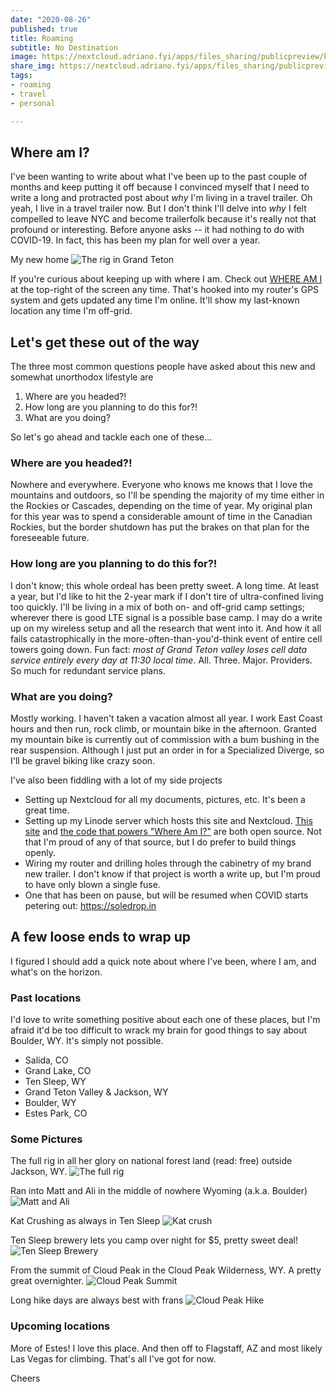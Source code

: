 ```yaml
---
date: "2020-08-26"
published: true
title: Roaming
subtitle: No Destination
image: https://nextcloud.adriano.fyi/apps/files_sharing/publicpreview/krFyYxjX9eAc8EQ?x=1920&y=606&a=true&file=20-08-02%252015-18-06%25202929.jpeg
share_img: https://nextcloud.adriano.fyi/apps/files_sharing/publicpreview/krFyYxjX9eAc8EQ?x=1920&y=606&a=true&file=20-08-02%252015-18-06%25202929.jpeg
tags:
- roaming
- travel
- personal

---
```


## Where am I?

I've been wanting to write about what I've been up to the past couple of months and keep putting it off because I convinced myself that I need to write a long and protracted post about _why_ I'm living in a travel trailer. Oh yeah, I live in a travel trailer now. But I don't think I'll delve into _why_ I felt compelled to leave NYC and become trailerfolk because it's really not that profound or interesting. Before anyone asks -- it had nothing to do with COVID-19. In fact, this has been my plan for well over a year.

My new home
![The rig in Grand Teton](https://nextcloud.adriano.fyi/apps/files_sharing/publicpreview/krFyYxjX9eAc8EQ?x=1920&y=606&a=true&file=20-08-02%252015-18-06%25202929.jpeg "The rig in Grand Teton")

If you're curious about keeping up with where I am. Check out [WHERE AM I](https://adriano.fyi/whereami) at the top-right of the screen any time. That's hooked into my router's GPS system and gets updated any time I'm online. It'll show my last-known location any time I'm off-grid.

## Let's get these out of the way

The three most common questions people have asked about this new and somewhat unorthodox lifestyle are

1. Where are you headed?!
2. How long are you planning to do this for?!
3. What are you doing?

So let's go ahead and tackle each one of these...

### Where are you headed?!

Nowhere and everywhere. Everyone who knows me knows that I love the mountains and outdoors, so I'll be spending the majority of my time either in the Rockies or Cascades, depending on the time of year. My original plan for this year was to spend a considerable amount of time in the Canadian Rockies, but the border shutdown has put the brakes on that plan for the foreseeable future.

### How long are you planning to do this for?!

I don't know; this whole ordeal has been pretty sweet. A long time. At least a year, but I'd like to hit the 2-year mark if I don't tire of ultra-confined living too quickly. I'll be living in a mix of both on- and off-grid camp settings; wherever there is good LTE signal is a possible base camp. I may do a write up on my wireless setup and all the research that went into it. And how it all fails catastrophically in the more-often-than-you'd-think event of entire cell towers going down. Fun fact: _most of Grand Teton valley loses cell data service entirely every day at 11:30 local time_. All. Three. Major. Providers. So much for redundant service plans.

### What are you doing?

Mostly working. I haven't taken a vacation almost all year. I work East Coast hours and then run, rock climb, or mountain bike in the afternoon. Granted my mountain bike is currently out of commission with a bum bushing in the rear suspension. Although I just put an order in for a Specialized Diverge, so I'll be gravel biking like crazy soon.

I've also been fiddling with a lot of my side projects
* Setting up Nextcloud for all my documents, pictures, etc. It's been a great time.
* Setting up my Linode server which hosts this site and Nextcloud. [This site](https://github.com/acaloiaro/adriano.fyi) and [the code that powers "Where Am I?"](https://github.com/acaloiaro/roam-location) are both open source. Not that I'm proud of any of that source, but I do prefer to build things openly.
* Wiring my router and drilling holes through the cabinetry of my brand new trailer. I don't know if that project is worth a write up, but I'm proud to have only blown a single fuse.
* One that has been on pause, but will be resumed when COVID starts petering out: https://soledrop.in

## A few loose ends to wrap up

I figured I should add a quick note about where I've been, where I am, and what's on the horizon.

### Past locations

I'd love to write something positive about each one of these places, but I'm afraid it'd be too difficult to wrack my brain for good things to say about Boulder, WY. It's simply not possible.

* Salida, CO
* Grand Lake, CO
* Ten Sleep, WY
* Grand Teton Valley & Jackson, WY
* Boulder, WY
* Estes Park, CO

### Some Pictures

The full rig in all her glory on national forest land (read: free) outside Jackson, WY.
![The full rig](https://nextcloud.adriano.fyi/apps/files_sharing/publicpreview/WcGHsX6CgKxEazt?x=1920&y=557&a=true&file=20-08-07%252019-09-03%25202936.jpg&scalingup=0 "The Full Rig")

Ran into Matt and Ali in the middle of nowhere Wyoming (a.k.a. Boulder)
![Matt and Ali](https://nextcloud.adriano.fyi/apps/files_sharing/publicpreview/G9znCd9ne2fGym9?x=2880&y=906&a=true&file=20-08-27%252010-23-07%25202955.jpg&scalingup=0 "matt and ali")

Kat Crushing as always in Ten Sleep
![Kat crush](https://nextcloud.adriano.fyi/apps/files_sharing/publicpreview/znnSWXiXSYj3Bno?x=1920&y=557&a=true&file=20-07-21%252018-18-58%25202910.jpg&scalingup=0 "Kat crush")

Ten Sleep brewery lets you camp over night for $5, pretty sweet deal!
![Ten Sleep Brewery](https://nextcloud.adriano.fyi/apps/files_sharing/publicpreview/MNLMkjXkENSRZc5?x=1920&y=557&a=true&file=20-07-23%252017-16-01%25202916.jpg&scalingup=0 "Ten Sleep Brewery")

From the summit of Cloud Peak in the Cloud Peak Wilderness, WY. A pretty great overnighter.
![Cloud Peak Summit](https://nextcloud.adriano.fyi/apps/files_sharing/publicpreview/9PZX3Syf3Cbj92N?x=1920&y=557&a=true&file=20-07-18%252013-46-06%25202888.jpg&scalingup=0 "Cloud peak summit")

Long hike days are always best with frans
![Cloud Peak Hike](https://nextcloud.adriano.fyi/apps/files_sharing/publicpreview/X4WWkKWeRgSsdYA?x=1920&y=557&a=true&file=20-07-18%252008-58-25%25202880.jpg&scalingup=0 "cloud peak hike")

### Upcoming locations

More of Estes! I love this place. And then off to Flagstaff, AZ and most likely Las Vegas for climbing. That's all I've got for now.

Cheers

